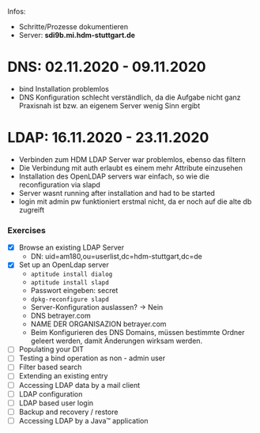 Infos:
- Schritte/Prozesse dokumentieren
- Server: **sdi9b.mi.hdm-stuttgart.de**


# DNS: 02.11.2020 - 09.11.2020
- bind Installation problemlos
- DNS Konfiguration schlecht verständlich, da die Aufgabe nicht ganz Praxisnah ist bzw. an eigenem Server wenig Sinn ergibt

# LDAP: 16.11.2020 - 23.11.2020
- Verbinden zum HDM LDAP Server war problemlos, ebenso das filtern
- Die Verbindung mit auth erlaubt es einem mehr Attribute einzusehen
- Installation des OpenLDAP servers war einfach, so wie die reconfiguration via slapd
- Server wasnt running after installation and had to be started
- login mit admin pw funktioniert erstmal nicht, da er noch auf die alte db zugreift

### Exercises
- [x] Browse an existing LDAP Server
    - DN: uid=am180,ou=userlist,dc=hdm-stuttgart,dc=de
- [x] Set up an OpenLdap server
    - `aptitude install dialog`
    - `aptitude install slapd`
    - Passwort eingeben: secret
    - `dpkg-reconfigure slapd`
    - Server-Konfiguration auslassen? -> Nein
    - DNS betrayer.com
    - NAME DER ORGANISAZION betrayer.com
    - Beim Konfigurieren des DNS Domains, müssen bestimmte Ordner geleert werden, damit Änderungen wirksam werden.
- [ ] Populating your DIT
- [ ] Testing a bind operation as non - admin user
- [ ] Filter based search
- [ ] Extending an existing entry
- [ ] Accessing LDAP data by a mail client
- [ ] LDAP configuration
- [ ] LDAP based user login
- [ ] Backup and recovery / restore
- [ ] Accessing LDAP by a Java™ application